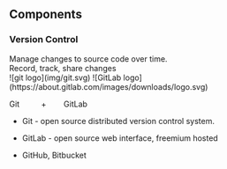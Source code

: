 ## Components

### Version Control

<section>
Manage changes to source code over time.

<aside class="notes">
Record, track, share changes

</aside>
</section>
<!-- https://www.atlassian.com/git/tutorials/what-is-version-control -->
<!-- https://git-scm.com/video/what-is-version-control -->

<section>
![git logo](img/git.svg) <!-- .element: style="height:5em;background-color:inherit;border:0" -->
![GitLab logo](https://about.gitlab.com/images/downloads/logo.svg) <!-- .element: style="height:5em; padding-left:.5em;;background-color:inherit;border:0" -->

Git  &nbsp;&nbsp;&nbsp;&nbsp;&nbsp;&nbsp;&nbsp;&nbsp; + &nbsp;&nbsp;&nbsp;&nbsp;&nbsp;&nbsp; GitLab

<aside class="notes">

* Git - open source distributed version control system.
* GitLab - open source web interface, freemium hosted

* GitHub, Bitbucket

</aside>
</section>
<!-- -->

<!-- https://www.atlassian.com/git/tutorials/what-is-version-control -->
<!-- https://git-scm.com/video/what-is-version-control -->
